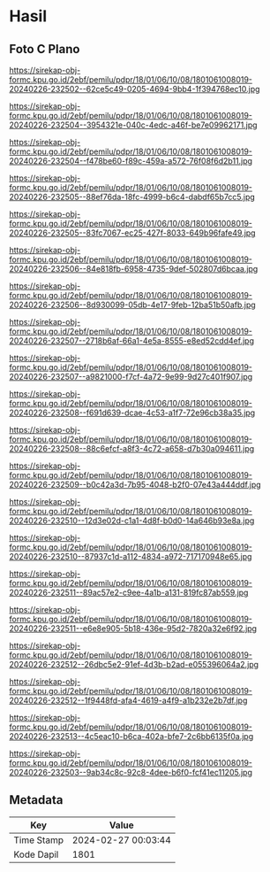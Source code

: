 # Hasil

## Foto C Plano

https://sirekap-obj-formc.kpu.go.id/2ebf/pemilu/pdpr/18/01/06/10/08/1801061008019-20240226-232502--62ce5c49-0205-4694-9bb4-1f394768ec10.jpg

https://sirekap-obj-formc.kpu.go.id/2ebf/pemilu/pdpr/18/01/06/10/08/1801061008019-20240226-232504--3954321e-040c-4edc-a46f-be7e09962171.jpg

https://sirekap-obj-formc.kpu.go.id/2ebf/pemilu/pdpr/18/01/06/10/08/1801061008019-20240226-232504--f478be60-f89c-459a-a572-76f08f6d2b11.jpg

https://sirekap-obj-formc.kpu.go.id/2ebf/pemilu/pdpr/18/01/06/10/08/1801061008019-20240226-232505--88ef76da-18fc-4999-b6c4-dabdf65b7cc5.jpg

https://sirekap-obj-formc.kpu.go.id/2ebf/pemilu/pdpr/18/01/06/10/08/1801061008019-20240226-232505--83fc7067-ec25-427f-8033-649b96fafe49.jpg

https://sirekap-obj-formc.kpu.go.id/2ebf/pemilu/pdpr/18/01/06/10/08/1801061008019-20240226-232506--84e818fb-6958-4735-9def-502807d6bcaa.jpg

https://sirekap-obj-formc.kpu.go.id/2ebf/pemilu/pdpr/18/01/06/10/08/1801061008019-20240226-232506--8d930099-05db-4e17-9feb-12ba51b50afb.jpg

https://sirekap-obj-formc.kpu.go.id/2ebf/pemilu/pdpr/18/01/06/10/08/1801061008019-20240226-232507--2718b6af-66a1-4e5a-8555-e8ed52cdd4ef.jpg

https://sirekap-obj-formc.kpu.go.id/2ebf/pemilu/pdpr/18/01/06/10/08/1801061008019-20240226-232507--a9821000-f7cf-4a72-9e99-9d27c401f907.jpg

https://sirekap-obj-formc.kpu.go.id/2ebf/pemilu/pdpr/18/01/06/10/08/1801061008019-20240226-232508--f691d639-dcae-4c53-a1f7-72e96cb38a35.jpg

https://sirekap-obj-formc.kpu.go.id/2ebf/pemilu/pdpr/18/01/06/10/08/1801061008019-20240226-232508--88c6efcf-a8f3-4c72-a658-d7b30a094611.jpg

https://sirekap-obj-formc.kpu.go.id/2ebf/pemilu/pdpr/18/01/06/10/08/1801061008019-20240226-232509--b0c42a3d-7b95-4048-b2f0-07e43a444ddf.jpg

https://sirekap-obj-formc.kpu.go.id/2ebf/pemilu/pdpr/18/01/06/10/08/1801061008019-20240226-232510--12d3e02d-c1a1-4d8f-b0d0-14a646b93e8a.jpg

https://sirekap-obj-formc.kpu.go.id/2ebf/pemilu/pdpr/18/01/06/10/08/1801061008019-20240226-232510--87937c1d-a112-4834-a972-717170948e65.jpg

https://sirekap-obj-formc.kpu.go.id/2ebf/pemilu/pdpr/18/01/06/10/08/1801061008019-20240226-232511--89ac57e2-c9ee-4a1b-a131-819fc87ab559.jpg

https://sirekap-obj-formc.kpu.go.id/2ebf/pemilu/pdpr/18/01/06/10/08/1801061008019-20240226-232511--e6e8e905-5b18-436e-95d2-7820a32e6f92.jpg

https://sirekap-obj-formc.kpu.go.id/2ebf/pemilu/pdpr/18/01/06/10/08/1801061008019-20240226-232512--26dbc5e2-91ef-4d3b-b2ad-e055396064a2.jpg

https://sirekap-obj-formc.kpu.go.id/2ebf/pemilu/pdpr/18/01/06/10/08/1801061008019-20240226-232512--1f9448fd-afa4-4619-a4f9-a1b232e2b7df.jpg

https://sirekap-obj-formc.kpu.go.id/2ebf/pemilu/pdpr/18/01/06/10/08/1801061008019-20240226-232513--4c5eac10-b6ca-402a-bfe7-2c6bb6135f0a.jpg

https://sirekap-obj-formc.kpu.go.id/2ebf/pemilu/pdpr/18/01/06/10/08/1801061008019-20240226-232503--9ab34c8c-92c8-4dee-b6f0-fcf41ec11205.jpg


## Metadata

| Key        | Value               |
| ---------- | ------------------- |
| Time Stamp | 2024-02-27 00:03:44 |
| Kode Dapil | 1801                |



